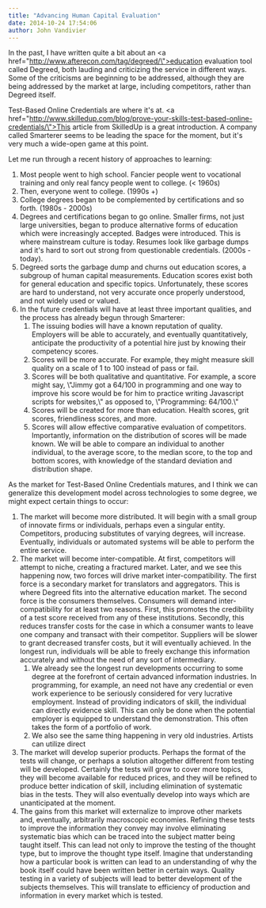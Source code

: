 ```yaml
---
title: "Advancing Human Capital Evaluation"
date: 2014-10-24 17:54:06
author: John Vandivier
---
```




In the past, I have written quite a bit about an <a href=\"http://www.afterecon.com/tag/degreed/\">education evaluation tool called Degreed</a>, both lauding and criticizing the service in different ways. Some of the criticisms are beginning to be addressed, although they are being addressed by the market at large, including competitors, rather than Degreed itself.

Test-Based Online Credentials are where it's at. <a href=\"http://www.skilledup.com/blog/prove-your-skills-test-based-online-credentials/\">This article from SkilledUp is a great introduction</a>. A company called Smarterer seems to be leading the space for the moment, but it's very much a wide-open game at this point.

Let me run through a recent history of approaches to learning:
<ol>
	<li>Most people went to high school. Fancier people went to vocational training and only real fancy people went to college. (&lt; 1960s)</li>
	<li>Then, everyone went to college. (1990s +)</li>
	<li>College degrees began to be complemented by certifications and so forth. (1980s - 2000s)</li>
	<li>Degrees and certifications began to go online. Smaller firms, not just large universities, began to produce alternative forms of education which were increasingly accepted. Badges were introduced. This is where mainstream culture is today. Resumes look like garbage dumps and it's hard to sort out strong from questionable credentials. (2000s - today).</li>
	<li>Degreed sorts the garbage dump and churns out education scores, a subgroup of human capital measurements. Education scores exist both for general education and specific topics. Unfortunately, these scores are hard to understand, not very accurate once properly understood, and not widely used or valued.</li>
	<li>In the future credentials will have at least three important qualities, and the process has already begun through Smarterer:
<ol>
	<li>The issuing bodies will have a known reputation of quality. Employers will be able to accurately, and eventually quantitatively, anticipate the productivity of a potential hire just by knowing their competency scores.</li>
	<li>Scores will be more accurate. For example, they might measure skill quality on a scale of 1 to 100 instead of pass or fail.</li>
	<li>Scores will be both qualitative and quantitative. For example, a score might say, \"Jimmy got a 64/100 in programming and one way to improve his score would be for him to practice writing Javascript scripts for websites,\" as opposed to, \"Programming: 64/100.\"</li>
	<li>Scores will be created for more than education. Health scores, grit scores, friendliness scores, and more.</li>
	<li>Scores will allow effective comparative evaluation of competitors. Importantly, information on the distribution of scores will be made known. We will be able to compare an individual to another individual, to the average score, to the median score, to the top and bottom scores, with knowledge of the standard deviation and distribution shape.</li>
</ol>
</li>
</ol>
As the market for Test-Based Online Credentials matures, and I think we can generalize this development model across technologies to some degree, we might expect certain things to occur:
<ol>
	<li>The market will become more distributed. It will begin with a small group of innovate firms or individuals, perhaps even a singular entity. Competitors, producing substitutes of varying degrees, will increase. Eventually, individuals or automated systems will be able to perform the entire service.</li>
	<li>The market will become inter-compatible. At first, competitors will attempt to niche, creating a fractured market. Later, and we see this happening now, two forces will drive market inter-compatibility. The first force is a secondary market for translators and aggregators. This is where Degreed fits into the alternative education market. The second force is the consumers themselves. Consumers will demand inter-compatibility for at least two reasons. First, this promotes the credibility of a test score received from any of these institutions. Secondly, this reduces transfer costs for the case in which a consumer wants to leave one company and transact with their competitor. Suppliers will be slower to grant decreased transfer costs, but it will eventually achieved. In the longest run, individuals will be able to freely exchange this information accurately and without the need of any sort of intermediary.
<ol>
	<li>We already see the longest run developments occurring to some degree at the forefront of certain advanced information industries. In programming, for example, an need not have any credential or even work experience to be seriously considered for very lucrative employment. Instead of providing indicators of skill, the individual can directly evidence skill. This can only be done when the potential employer is equipped to understand the demonstration. This often takes the form of a portfolio of work.</li>
	<li>We also see the same thing happening in very old industries. Artists can utilize direct</li>
</ol>
</li>
	<li>The market will develop superior products. Perhaps the format of the tests will change, or perhaps a solution altogether different from testing will be developed. Certainly the tests will grow to cover more topics, they will become available for reduced prices, and they will be refined to produce better indication of skill, including elimination of systematic bias in the tests. They will also eventually develop into ways which are unanticipated at the moment.</li>
	<li>The gains from this market will externalize to improve other markets and, eventually, arbitrarily macroscopic economies. Refining these tests to improve the information they convey may involve eliminating systematic bias which can be traced into the subject matter being taught itself. This can lead not only to improve the testing of the thought type, but to improve the thought type itself. Imagine that understanding how a particular book is written can lead to an understanding of why the book itself could have been written better in certain ways. Quality testing in a variety of subjects will lead to better development of the subjects themselves. This will translate to efficiency of production and information in every market which is tested.</li>
</ol>